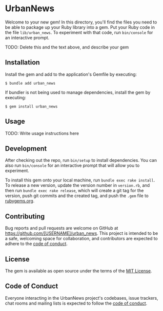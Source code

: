 # UrbanNews

Welcome to your new gem! In this directory, you'll find the files you need to be able to package up your Ruby library into a gem. Put your Ruby code in the file `lib/urban_news`. To experiment with that code, run `bin/console` for an interactive prompt.

TODO: Delete this and the text above, and describe your gem

## Installation

Install the gem and add to the application's Gemfile by executing:

    $ bundle add urban_news

If bundler is not being used to manage dependencies, install the gem by executing:

    $ gem install urban_news

## Usage

TODO: Write usage instructions here

## Development

After checking out the repo, run `bin/setup` to install dependencies. You can also run `bin/console` for an interactive prompt that will allow you to experiment.

To install this gem onto your local machine, run `bundle exec rake install`. To release a new version, update the version number in `version.rb`, and then run `bundle exec rake release`, which will create a git tag for the version, push git commits and the created tag, and push the `.gem` file to [rubygems.org](https://rubygems.org).

## Contributing

Bug reports and pull requests are welcome on GitHub at https://github.com/[USERNAME]/urban_news. This project is intended to be a safe, welcoming space for collaboration, and contributors are expected to adhere to the [code of conduct](https://github.com/[USERNAME]/urban_news/blob/master/CODE_OF_CONDUCT.md).

## License

The gem is available as open source under the terms of the [MIT License](https://opensource.org/licenses/MIT).

## Code of Conduct

Everyone interacting in the UrbanNews project's codebases, issue trackers, chat rooms and mailing lists is expected to follow the [code of conduct](https://github.com/[USERNAME]/urban_news/blob/master/CODE_OF_CONDUCT.md).
